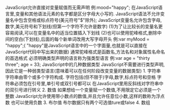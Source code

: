 

JavaScript允许直接对变量赋值而无需声明
例:mood="happy";
在JavaScript语言里,变量和其他语法元素的名字都是区分字母大小写的.
JavaScript语法不允许变量名中包含空格或标点符号(美元符号"$"除外);
JavaScript变量名允许包含字母,数字,美元符号和下划线(但第一个字符不允许是数字)
(1)为了让比较长的变量名更容易阅读,可以在变量名中的适当位置插入下划线
(2)也可以使用驼峰格式,删除中间的空白(下划线),后面的每个新单词改用大写字母开头
例:var myMood = "happy";( "happy"是JavaScript语言中的一个字面量,也就是可以直接在JavaScript代码中写出来的数据)
通常驼峰格式是函数名,方法名和对象属性名命名的首选格式
必须明确类型声明的语言称为强类型语言 
    例:var age = "thirty three";
          age = 33;
      JavaScript中的几种数据类型
      JavaScript不需要进行类型声明,因此它是一种弱类型语言(意味着可以在任何阶段改变变量的数据类型)
      1. 字符串
      字符串由零个或多个字符构成.
      字符包括(但不限于)字母,数字,标点符号和空格
      字符串必须包在引号里,单引号或双引号都可以
      在JavaScript里用反斜线对字符串中的双引号进行转义
      2. 数值
      如果想给一个变量赋一个数值,不用限定它必须是一个整数
      JavaScript允许使用带小数点的数值,并且允许任意位小数,这样的数称为浮点数
      也可以使用负数
      3. 布尔值
      布尔数据只有两个可选值ture或false
      4. 数组
      
       